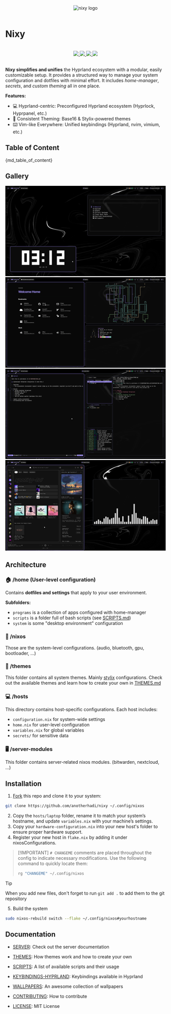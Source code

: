 <div align="center">
    <img alt="nixy logo" src="https://raw.githubusercontent.com/anotherhadi/nixy/main/.github/assets/logo.png" width="120px" />
</div>

<br>

# Nixy

<br>
<div align="center">
    <a href="https://github.com/anotherhadi/nixy/stargazers">
        <img src="https://img.shields.io/github/stars/anotherhadi/nixy?color={primarycolor}&labelColor={backgroundcolor}&style=for-the-badge&logo=starship&logoColor={primarycolor}">
    </a>
    <a href="https://github.com/anotherhadi/nixy/">
        <img src="https://img.shields.io/github/repo-size/anotherhadi/nixy?color={primarycolor}&labelColor={backgroundcolor}&style=for-the-badge&logo=github&logoColor={primarycolor}">
    </a>
    <a href="https://nixos.org">
        <img src="https://img.shields.io/badge/NixOS-unstable-blue.svg?style=for-the-badge&labelColor={backgroundcolor}&logo=NixOS&logoColor={primarycolor}&color={primarycolor}">
    </a>
    <a href="https://github.com/anotherhadi/nixy/blob/main/LICENSE">
        <img src="https://img.shields.io/static/v1.svg?style=for-the-badge&label=License&message=MIT&colorA={backgroundcolor}&colorB={primarycolor}&logo=unlicense&logoColor={primarycolor}"/>
    </a>
</div>
<br>

**Nixy simplifies and unifies** the Hyprland ecosystem with a modular, easily
customizable setup. It provides a structured way to manage your system
configuration and dotfiles with minimal effort. It includes _home-manager_,
_secrets_, and _custom theming_ all in one place.

**Features:**

- 💻 Hyprland-centric: Preconfigured Hyprland ecosystem (Hyprlock, Hyprpanel,
  etc.)
- 🎨 Consistent Theming: Base16 & Stylix-powered themes
- ⌨️ Vim-like Everywhere: Unified keybindings (Hyprland, nvim, vimium, etc.)

## Table of Content

{md_table_of_content}

## Gallery

![Nixy helper, peaclock](.github/assets/nixy/1.png)
![Qutebrowser, pipes, shell](.github/assets/nixy/2.png)
![nvim, lazygit](.github/assets/nixy/3.png)
![spotify, cava](.github/assets/nixy/4.png)

## Architecture

### 🏠 /home (User-level configuration)

Contains **dotfiles and settings** that apply to your user environment.

**Subfolders:**

- `programs` is a collection of apps configured with home-manager
- `scripts` is a folder full of bash scripts (see [SCRIPTS.md](docs/SCRIPTS.md))
- `system` is some "desktop environment" configuration

### 🐧 /nixos

Those are the system-level configurations. (audio, bluetooth, gpu, bootloader,
...)

### 🎨 /themes

This folder contains all system themes. Mainly
[stylix](https://stylix.danth.me/) configurations. Check out the available
themes and learn how to create your own in [THEMES.md](docs/THEMES.md)

### 💻 /hosts

This directory contains host-specific configurations. Each host includes:

- `configuration.nix` for system-wide settings
- `home.nix` for user-level configuration
- `variables.nix` for global variables
- `secrets/` for sensitive data

### 🖥️ /server-modules

This folder contains server-related nixos modules. (bitwarden, nextcloud, ...)

## Installation

1. [Fork](https://github.com/anotherhadi/nixy/fork) this repo and clone it to
   your system:

```sh
git clone https://github.com/anotherhadi/nixy ~/.config/nixos
```

2. Copy the `hosts/laptop` folder, rename it to match your system’s hostname,
   and update `variables.nix` with your machine’s settings.
3. Copy your `hardware-configuration.nix` into your new host's folder to ensure
   proper hardware support.
4. Register your new host in `flake.nix` by adding it under nixosConfigurations.

> [!IMPORTANT] `# CHANGEME` comments are placed throughout the config to
> indicate necessary modifications. Use the following command to quickly locate
> them:
>
> ```sh
> rg "CHANGEME" ~/.config/nixos
> ```

> [!TIP]
> When you add new files, don't forget to run `git add .` to add them to the git
> repository

5. Build the system

```sh
sudo nixos-rebuild switch --flake ~/.config/nixos#yourhostname
```

## Documentation

- [SERVER](docs/SERVER.md): Check out the server documentation
- [THEMES](docs/THEMES.md): How themes work and how to create your own
- [SCRIPTS](docs/SCRIPTS.md): A list of available scripts and their usage
- [KEYBINDINGS-HYPRLAND](docs/KEYBINDINGS-HYPRLAND.md): Keybindings available in
  Hyprland
- [WALLPAPERS](https://github.com/anotherhadi/awesome-wallpapers): An awesome
  collection of wallpapers

- [CONTRIBUTING](docs/CONTRIBUTING.md): How to contribute
- [LICENSE](LICENSE): MIT License
